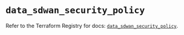 # `data_sdwan_security_policy`

Refer to the Terraform Registry for docs: [`data_sdwan_security_policy`](https://registry.terraform.io/providers/ciscodevnet/sdwan/0.8.0/docs/data-sources/security_policy).
